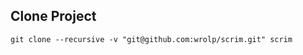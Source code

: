 
Clone Project
---------------

```
git clone --recursive -v "git@github.com:wrolp/scrim.git" scrim
```
